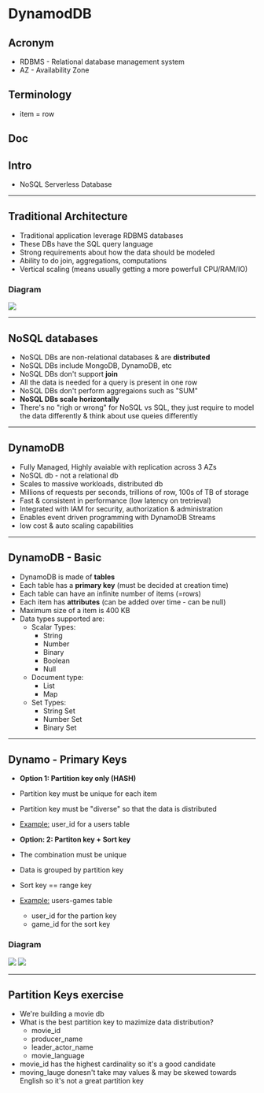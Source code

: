 # DynamodDB

## Acronym
* RDBMS - Relational database management system
* AZ - Availability Zone

## Terminology
* item = row

## Doc

## Intro
* NoSQL Serverless Database

---

## Traditional Architecture
* Traditional application leverage RDBMS databases
* These DBs have the SQL query language
* Strong requirements about how the data should be modeled
* Ability to do join, aggregations, computations
* Vertical scaling (means usually getting a more powerfull CPU/RAM/IO)

### Diagram
[<img src="https://i.imgur.com/yM5qLCE.png">](https://i.imgur.com/yM5qLCE.png)

---

## NoSQL databases
* NoSQL DBs are non-relational databases & are **distributed**
* NoSQL DBs include MongoDB, DynamoDB, etc 
* NoSQL DBs don't support **join**
* All the data is needed for a query is present in one row
* NoSQL DBs don't perform aggregaions such as "SUM"
* **NoSQL DBs scale horizontally**
* There's no "righ or wrong" for NoSQL vs SQL, they just require to model the data differently & think about use queies
  differently
  
---

## DynamoDB
* Fully Managed, Highly avaiable with replication across 3 AZs
* NoSQL db - not a relational db
* Scales to massive workloads, distributed db
* Millions of requests per seconds, trillions of row, 100s of TB of storage
* Fast & consistent in performance (low latency on tretrieval)
* Integrated with IAM for security, authorization & administration
* Enables event driven programming with DynamoDB Streams
* low cost & auto scaling capabilities

---

## DynamoDB - Basic
* DynamoDB is made of **tables**
* Each table has a **primary key** (must be decided at creation time)
* Each table can have an infinite number of items (=rows) 
* Each item has **attributes** (can be added over time - can be null)
* Maximum size of a item is 400 KB
* Data types supported are:
    * Scalar Types:
        * String
        * Number
        * Binary
        * Boolean
        * Null
    * Document type: 
        * List
        * Map
    * Set Types: 
        * String Set
        * Number Set
        * Binary Set

---

## Dynamo - Primary Keys
* **Option 1: Partition key only (HASH)**
* Partition key must be unique for each item
* Partition key must be "diverse" so that the data is distributed
* <ins>Example:</ins> user_id for a users table

* **Option: 2: Partiton key + Sort key**
* The combination must be unique 
* Data is grouped by partition key
* Sort key == range key
* <ins>Example:</ins> users-games table
    * user_id for the partion key
    * game_id for the sort key

### Diagram
[<img src="https://i.imgur.com/nfPG3vk.png">](https://i.imgur.com/nfPG3vk.png)
[<img src="https://i.imgur.com/kJRQ7ER.png">](https://i.imgur.com/kJRQ7ER.png)

---

## Partition Keys exercise
* We're building a movie db
* What is the best partition key to mazimize data distribution?
    * movie_id
    * producer_name
    * leader_actor_name
    * movie_language
* movie_id has the highest cardinality so it's a good candidate
* moving_lauge donesn't take may values & may be skewed towards English so it's not a great partition key
